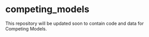 # competing_models

This repository will be updated soon to contain code and data for Competing Models.
